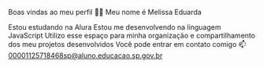 Boas vindas ao meu perfil 💙💙
Meu nome é Melissa Eduarda

Estou estudando na Alura
Estou me desenvolvendo na linguagem JavaScript
Utilizo esse espaço para minha organização e compartilhamento dos meu projetos desenvolvidos
Você pode entrar em contato comigo 📫
00001125718468sp@aluno.educacao.sp.gov.br
